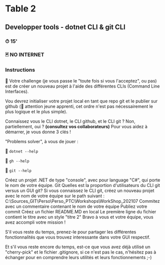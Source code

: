 # Table 2
## Developper tools - dotnet CLI & git CLI

### ⏱ 15' 

### 🃏 NO INTERNET

### Instructions
🔨 Votre challenge (je vous passe le "toute fois si vous l'acceptez", ou pas) est de créer un nouveau projet à l'aide des différentes CLIs (Command Line Interfaces).

Vou devrez initialiser votre projet local en tant que repo git et le publier sur github (🧘 attention jeune apprenti, cet ordre n'est pas nécessairement le plus logique et le plus simple).

Connaissez vous le CLI dotnet, le CLI github, et le CLI git ? Non, partiellement, oui ? **(consultez vos collaborateurs)**
Pour vous aidez à démarrer, je vous donne 3 clés !

"Problems solver", à vous de jouer :

🔑 ```dotnet --help```

🔑 ```gh --help```

🔑 ```git --help```



Créez un projet .NET de type "console", avec pour language "C#", qui porte le nom de votre équipe. Git
Quelles est la proportion d'utilisateurs du CLI git versus un GUI git?
Si vous connaissez le CLI git, créez un nouveau projet avec le nom de votre équipe sur le path suivant :
C:\Sources_GIT\Perso\Perso_PTC\Workshops\WorkShop_202107
Commitez avec un commentaire contenant le nom de votre équipe
Publiez votre commit
Créez un fichier README.MD en local
Le première ligne du fichier contient le titre avec un style "titre 2"
Bravo à vous et votre équipe, vous avez accompli votre mission ! 

S'il vous reste du temps, prenez-le pour partager les différentes fonctionnalités que vous trouvez interessante dans votre GUI respectif. 

Et s'il vous reste encore du temps, est-ce que vous avez déjà utilisé un "cherry-pick" et le fichier .gitignore, si ce n'est pas le cas, n'hésitez pas à échanger pour en comprendre leurs utilités et leurs fonctionnements ;-)
